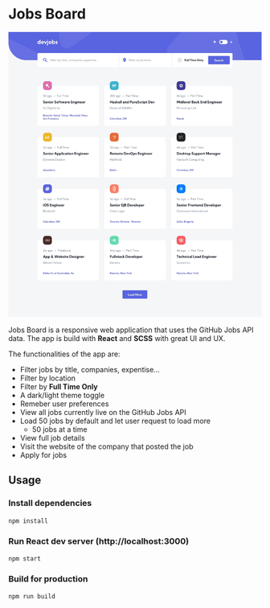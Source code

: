 # Jobs Board

![Design preview for Jobs Board project](./public/preview.jpg)

Jobs Board is a responsive web application that uses the GitHub Jobs API data. The app is build with **React** and **SCSS** with great UI and UX.

The functionalities of the app are:

- Filter jobs by title, companies, expentise...
- Filter by location
- Filter by **Full Time Only**
- A dark/light theme toggle
- Remeber user preferences
- View all jobs currently live on the GitHub Jobs API
- Load 50 jobs by default and let user request to load more
  - 50 jobs at a time
- View full job details
- Visit the website of the company that posted the job
- Apply for jobs

## Usage

### Install dependencies

```
npm install
```

### Run React dev server (http://localhost:3000)

```
npm start
```

### Build for production

```
npm run build
```
